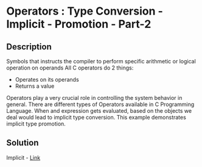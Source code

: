 # Operators : Type Conversion - Implicit - Promotion - Part-2

## Description

Symbols that instructs the compiler to perform specific arithmetic or logical operation on operands All C operators do 2 things:

- Operates on its operands
- Returns a value

Operators play a very crucial role in controlling the system behavior in general. 
There are different types of Operators available in C Programming Language. 
When and expression gets evaluated, based on the objects we deal would lead to implicit type conversion. 
This example demonstrates implicit type promotion.

## Solution

Implicit - [Link](https://github.com/rammya29/Emertxe-Internship/blob/main/Advanced%20-%20C/Sample%20Programs/Chapter-1%20:%20%20Basic%20Refresher/Program-33%20:%20Op%20-%20Type%20Conversion%20-%20Implicit%20-%20Promotion%20-%20P2/promotion1.c)
